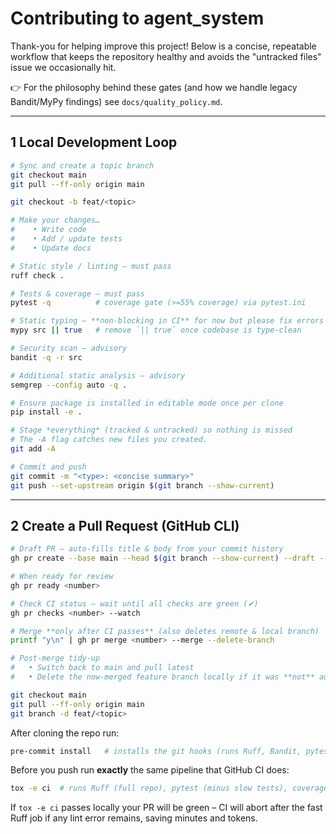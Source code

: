 # Contributing to **agent_system**

Thank-you for helping improve this project!  Below is a concise, repeatable workflow that keeps the repository healthy and avoids the "untracked files" issue we occasionally hit.

👉  For the philosophy behind these gates (and how we handle legacy Bandit/MyPy
    findings) see `docs/quality_policy.md`.

---
## 1  Local Development Loop

```bash
# Sync and create a topic branch
git checkout main
git pull --ff-only origin main

git checkout -b feat/<topic>

# Make your changes…
#    • Write code
#    • Add / update tests
#    • Update docs

# Static style / linting – must pass
ruff check .

# Tests & coverage – must pass
pytest -q          # coverage gate (>=55% coverage) via pytest.ini

# Static typing – **non-blocking in CI** for now but please fix errors locally
mypy src || true   # remove `|| true` once codebase is type-clean

# Security scan – advisory
bandit -q -r src

# Additional static analysis – advisory
semgrep --config auto -q .

# Ensure package is installed in editable mode once per clone
pip install -e .

# Stage *everything* (tracked & untracked) so nothing is missed
# The -A flag catches new files you created.
git add -A

# Commit and push
git commit -m "<type>: <concise summary>"
git push --set-upstream origin $(git branch --show-current)
```

---
## 2  Create a Pull Request (GitHub CLI)

```bash
# Draft PR – auto-fills title & body from your commit history
gh pr create --base main --head $(git branch --show-current) --draft --fill

# When ready for review
gh pr ready <number>

# Check CI status – wait until all checks are green (✔)
gh pr checks <number> --watch

# Merge **only after CI passes** (also deletes remote & local branch)
printf "y\n" | gh pr merge <number> --merge --delete-branch

# Post-merge tidy-up
#   • Switch back to main and pull latest
#   • Delete the now-merged feature branch locally if it was **not** auto-deleted

git checkout main
git pull --ff-only origin main
git branch -d feat/<topic>
```

After cloning the repo run:

```bash
pre-commit install   # installs the git hooks (runs Ruff, Bandit, pytest-quick)
```

Before you push run **exactly** the same pipeline that GitHub CI does:

```bash
tox -e ci  # runs Ruff (full repo), pytest (minus slow tests), coverage
```

If `tox -e ci` passes locally your PR will be green – CI will abort after the fast
Ruff job if any lint error remains, saving minutes and tokens.